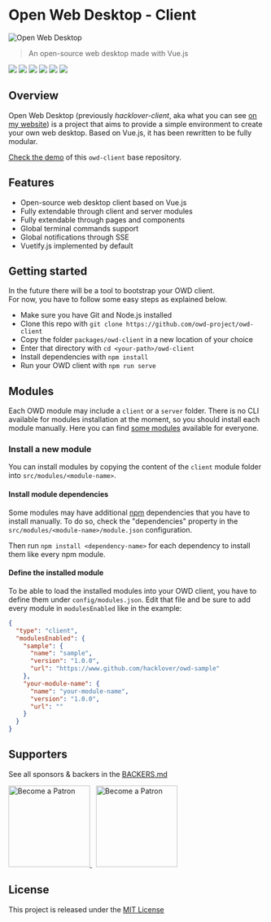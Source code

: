 # Open Web Desktop - Client

<p>
    <img src="https://i.imgur.com/qiBDv2q.png" alt="Open Web Desktop" />
</p>

> An open-source web desktop made with Vue.js

<p>
    <a href="https://github.com/owdproject/owd-client/blob/master/LICENSE"><img src="https://img.shields.io/badge/license-MIT-green.svg" /></a>
    <a href="https://github.com/owdproject/owd-client"><img src="https://img.shields.io/github/release/owdproject/owd-client.svg" /></a>
    <a href="https://www.npmjs.com/package/@owd-client/core"><img src="https://img.shields.io/npm/v/@owd-client/core.svg?color=blue" /></a>
    <a href="https://github.com/owdproject/owd-client"><img src="https://img.shields.io/badge/owd-client-3A9CB6" /></a>
    <a href="https://github.com/topics/owd-modules"><img src="https://img.shields.io/badge/owd-modules-888" /></a>
    <a href="http://discord.gg/3KFVP8b"><img src="https://img.shields.io/badge/chat-on%20discord-7289da.svg" /></a>
</p>

## Overview
Open Web Desktop (previously *hacklover-client*, aka what you can see [on my website](https://hacklover.net))
is a project that aims to provide a simple environment to create your own web desktop.
Based on Vue.js, it has been rewritten to be fully modular.

[Check the demo](https://demo.owdproject.com) of this `owd-client` base repository. 

## Features
- Open-source web desktop client based on Vue.js
- Fully extendable through client and server modules
- Fully extendable through pages and components
- Global terminal commands support
- Global notifications through SSE
- Vuetify.js implemented by default

## Getting started
In the future there will be a tool to bootstrap your OWD client.  
For now, you have to follow some easy steps as explained below.

- Make sure you have Git and Node.js installed
- Clone this repo with `git clone https://github.com/owd-project/owd-client`
- Copy the folder `packages/owd-client` in a new location of your choice
- Enter that directory with `cd <your-path>/owd-client`
- Install dependencies with `npm install`
- Run your OWD client with `npm run serve`

## Modules
Each OWD module may include a `client` or a `server` folder.
There is no CLI available for modules installation at the moment, so you should install each module manually.
Here you can find [some modules](https://github.com/topics/owd-modules) available for everyone.

### Install a new module
You can install modules by copying the content of the `client` module folder into
`src/modules/<module-name>`.

#### Install module dependencies
Some modules may have additional [npm](https://www.npmjs.com) dependencies that you have to install manually.
To do so, check the "dependencies" property in the `src/modules/<module-name>/module.json` configuration.  

Then run `npm install <dependency-name>` for each dependency to install them like every npm module.

#### Define the installed module
To be able to load the installed modules into your OWD client, you have to define them under `config/modules.json`.
Edit that file and be sure to add every module in `modulesEnabled` like in the example:

```json
{
  "type": "client",
  "modulesEnabled": {
    "sample": {
      "name": "sample",
      "version": "1.0.0",
      "url": "https://www.github.com/hacklover/owd-sample"
    },
    "your-module-name": {
      "name": "your-module-name",
      "version": "1.0.0",
      "url": ""
    }
  }
}
```

## Supporters

See all sponsors & backers in the [BACKERS.md](../../BACKERS.md)

<a href="https://www.patreon.com/hacklover">
    <img src="https://i.imgur.com/KODHUwR.png" width="160" alt="Become a Patron" />
</a>
&nbsp;
<a href="https://www.liberapay.com/hacklover">
    <img src="https://i.imgur.com/tGMNTUz.png" width="160" alt="Become a Patron" />
</a>

## License
This project is released under the [MIT License](LICENSE)